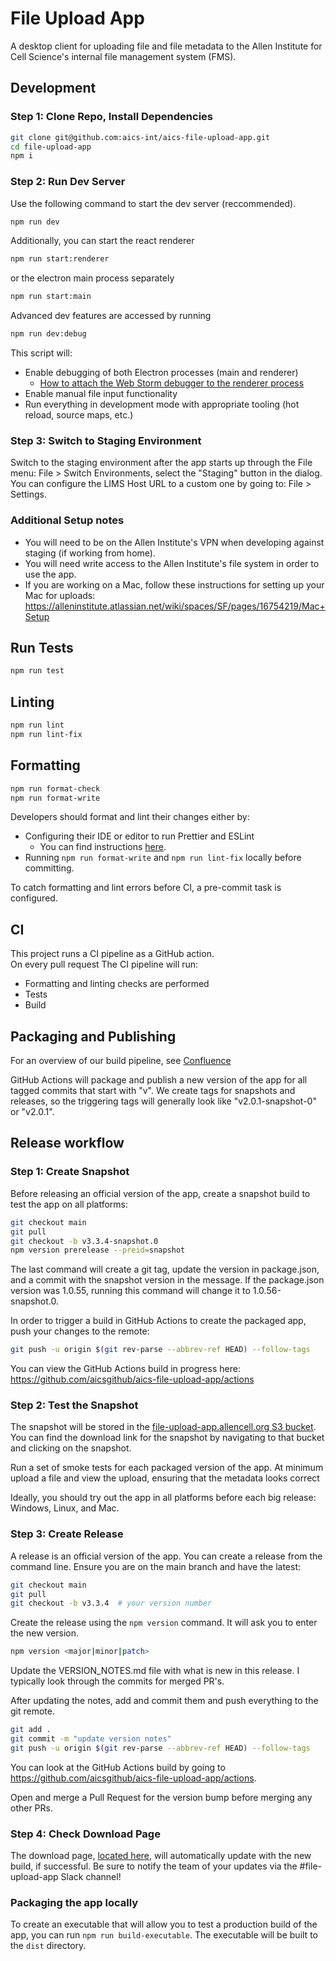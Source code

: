 # File Upload App

A desktop client for uploading file and file metadata to the Allen Institute for Cell Science's internal file management system (FMS).

## Development

### Step 1: Clone Repo, Install Dependencies

```bash
git clone git@github.com:aics-int/aics-file-upload-app.git
cd file-upload-app
npm i
```

### Step 2: Run Dev Server

Use the following command to start the dev server (reccommended).
```bash
npm run dev
```

Additionally, you can start the react renderer
```bash
npm run start:renderer
```
or the electron main process separately
```bash
npm run start:main
```
Advanced dev features are accessed by running
```bash
npm run dev:debug
```
This script will:
* Enable debugging of both Electron processes (main and renderer)
  *  [How to attach the Web Storm debugger to the renderer process](docs/WEBSTORM_DEBUG.md)
* Enable manual file input functionality
* Run everything in development mode with appropriate tooling (hot reload, source maps, etc.)


### Step 3: Switch to Staging Environment

Switch to the staging environment after the app starts up through the File menu: File > Switch Environments, select the "Staging" button in the dialog.
You can configure the LIMS Host URL to a custom one by going to: File > Settings. 

### Additional Setup notes

* You will need to be on the Allen Institute's VPN when developing against staging (if working from home).
* You will need write access to the Allen Institute's file system in order to use the app.
* If you are working on a Mac, follow these instructions for setting up your Mac for uploads: https://alleninstitute.atlassian.net/wiki/spaces/SF/pages/16754219/Mac+Setup

## Run Tests

```bash
npm run test
```

## Linting

```bash
npm run lint
npm run lint-fix
```

## Formatting
```bash
npm run format-check
npm run format-write
```

Developers should format and lint their
changes either by:
* Configuring their IDE or editor to run Prettier and ESLint
    * You can find instructions
      [here](https://prettier.io/docs/en/editors.html).
* Running `npm run format-write` and `npm run lint-fix` locally
  before committing.

To catch formatting and lint errors before CI, a pre-commit task is configured.

## CI
This project runs a CI pipeline as a GitHub action.  
On every pull request The CI pipeline will run: 
* Formatting and linting checks are performed
* Tests 
* Build
  
## Packaging and Publishing

For an overview of our build pipeline, see [Confluence](https://alleninstitute.atlassian.net/wiki/spaces/SF/pages/16754555/File+Upload+App+CI+Pipeline)

GitHub Actions will package and publish a new version of the app for all tagged commits that start with "v".
We create tags for snapshots and releases, so the triggering tags will generally look like
"v2.0.1-snapshot-0" or "v2.0.1".

## Release workflow

### Step 1: Create Snapshot
Before releasing an official version of the app, create a snapshot build to test the app on all platforms:

```bash
git checkout main
git pull
git checkout -b v3.3.4-snapshot.0
npm version prerelease --preid=snapshot
```

The last command will create a git tag, update the version in package.json, and a commit with the snapshot version in the message.
If the package.json version was 1.0.55, running this command will change it to 1.0.56-snapshot.0.

In order to trigger a build in GitHub Actions to create the packaged app, push your changes to the remote:

```bash
git push -u origin $(git rev-parse --abbrev-ref HEAD) --follow-tags
```

You can view the GitHub Actions build in progress here: https://github.com/aicsgithub/aics-file-upload-app/actions

### Step 2: Test the Snapshot
The snapshot will be stored in the [file-upload-app.allencell.org S3 bucket](https://s3.console.aws.amazon.com/s3/buckets/file-upload-app.allencell.org/?region=us-west-2&tab=objects). 
You can find the download link for the snapshot by navigating to that bucket and clicking on the snapshot.

Run a set of smoke tests for each packaged version of the app. At minimum upload a file and view the upload,
ensuring that the metadata looks correct

Ideally, you should try out the app in all platforms before each big release: Windows, Linux, and Mac.

### Step 3: Create Release
A release is an official version of the app. You can create a release from the command line.
Ensure you are on the main branch and have the latest:

```bash
git checkout main
git pull
git checkout -b v3.3.4  # your version number
```

Create the release using the `npm version` command. It will ask you to enter the new version.

```bash
npm version <major|minor|patch>
```

Update the VERSION_NOTES.md file with what is new in this release. I typically look through
the commits for merged PR's.

After updating the notes, add and commit them and push everything to the git remote.

```bash
git add .
git commit -m "update version notes"
git push -u origin $(git rev-parse --abbrev-ref HEAD) --follow-tags
```

You can look at the GitHub Actions build by going to https://github.com/aicsgithub/aics-file-upload-app/actions.

Open and merge a Pull Request for the version bump before merging any other PRs.

### Step 4: Check Download Page
The download page, [located here](https://aics-int.github.io/aics-file-upload-app/), will automatically update with the new build, if successful. 
Be sure to notify the team of your updates via the #file-upload-app Slack channel!

### Packaging the app locally

To create an executable that will allow you to test a production build of the
app, you can run `npm run build-executable`. The executable will be built to the
`dist` directory.
